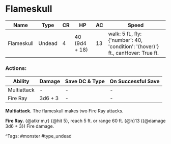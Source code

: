# Flameskull

| Name | Type | CR | HP | AC | Speed |
|------|------|----|----|----|-------|
| Flameskull | Undead | 4 | 40 (9d4 + 18) | 13 | walk: 5 ft., fly: {'number': 40, 'condition': '(hover)'} ft., canHover: True ft. |

### Actions:

| Ability | Damage | Save DC & Type | On Successful Save |
|---------|--------|----------------|--------------------|
| Multiattack | - | - | - |
| Fire Ray | 3d6 + 3 | - | - |


**Multiattack.** The flameskull makes two Fire Ray attacks.

**Fire Ray.** {@atkr m,r} {@hit 5}, reach 5 ft. or range 60 ft. {@h}13 ({@damage 3d6 + 3}) Fire damage.

^Tags: #monster #type_undead